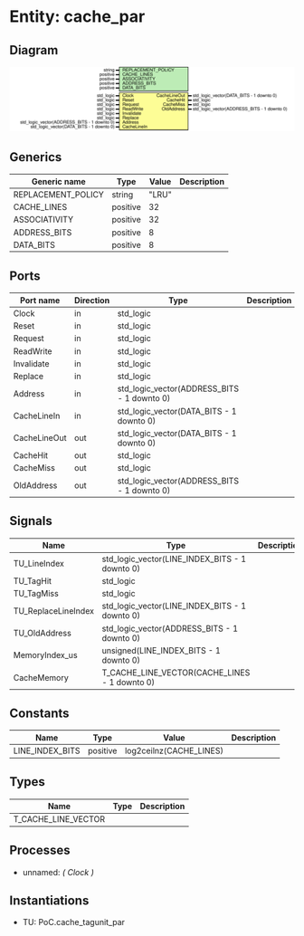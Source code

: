 # Entity: cache_par
## Diagram
![Diagram](cache_par.svg "Diagram")
## Generics
| Generic name       | Type     | Value | Description |
| ------------------ | -------- | ----- | ----------- |
| REPLACEMENT_POLICY | string   | "LRU" |             |
| CACHE_LINES        | positive | 32    |             |
| ASSOCIATIVITY      | positive | 32    |             |
| ADDRESS_BITS       | positive | 8     |             |
| DATA_BITS          | positive | 8     |             |
## Ports
| Port name    | Direction | Type                                        | Description |
| ------------ | --------- | ------------------------------------------- | ----------- |
| Clock        | in        | std_logic                                   |             |
| Reset        | in        | std_logic                                   |             |
| Request      | in        | std_logic                                   |             |
| ReadWrite    | in        | std_logic                                   |             |
| Invalidate   | in        | std_logic                                   |             |
| Replace      | in        | std_logic                                   |             |
| Address      | in        | std_logic_vector(ADDRESS_BITS - 1 downto 0) |             |
| CacheLineIn  | in        | std_logic_vector(DATA_BITS - 1 downto 0)    |             |
| CacheLineOut | out       | std_logic_vector(DATA_BITS - 1 downto 0)    |             |
| CacheHit     | out       | std_logic                                   |             |
| CacheMiss    | out       | std_logic                                   |             |
| OldAddress   | out       | std_logic_vector(ADDRESS_BITS - 1 downto 0) |             |
## Signals
| Name                | Type                                           | Description |
| ------------------- | ---------------------------------------------- | ----------- |
| TU_LineIndex        | std_logic_vector(LINE_INDEX_BITS - 1 downto 0) |             |
| TU_TagHit           | std_logic                                      |             |
| TU_TagMiss          | std_logic                                      |             |
| TU_ReplaceLineIndex | std_logic_vector(LINE_INDEX_BITS - 1 downto 0) |             |
| TU_OldAddress       | std_logic_vector(ADDRESS_BITS - 1 downto 0)    |             |
| MemoryIndex_us      | unsigned(LINE_INDEX_BITS - 1 downto 0)         |             |
| CacheMemory         | T_CACHE_LINE_VECTOR(CACHE_LINES - 1 downto 0)  |             |
## Constants
| Name            | Type     | Value                    | Description |
| --------------- | -------- | ------------------------ | ----------- |
| LINE_INDEX_BITS | positive |  log2ceilnz(CACHE_LINES) |             |
## Types
| Name                | Type | Description |
| ------------------- | ---- | ----------- |
| T_CACHE_LINE_VECTOR |      |             |
## Processes
- unnamed: _( Clock )_

## Instantiations
- TU: PoC.cache_tagunit_par

